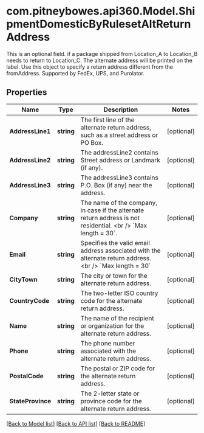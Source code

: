 # com.pitneybowes.api360.Model.ShipmentDomesticByRulesetAltReturnAddress
This is an optional field. if a package shipped from Location_A to Location_B needs to return to Location_C. The alternate address will be printed on the label. Use this object to specify a return address different from the fromAddress. Supported by FedEx, UPS, and Purolator.

## Properties

Name | Type | Description | Notes
------------ | ------------- | ------------- | -------------
**AddressLine1** | **string** | The first line of the alternate return address, such as a street address or PO Box. | [optional] 
**AddressLine2** | **string** | The addressLine2 contains Street address or Landmark (if any). | [optional] 
**AddressLine3** | **string** | The addressLine3 contains P.O. Box (if any) near the address. | [optional] 
**Company** | **string** | The name of the company, in case if the alternate return address is not residential. &lt;br /&gt; &#x60;Max length &#x3D; 30&#x60;. | [optional] 
**Email** | **string** | Specifies the valid email address associated with the alternate return address. &lt;br /&gt; &#x60;Max length &#x3D; 30&#x60;  | [optional] 
**CityTown** | **string** | The city or town for the alternate return address. | [optional] 
**CountryCode** | **string** | The two-letter ISO country code for the alternate return address. | [optional] 
**Name** | **string** | The name of the recipient or organization for the alternate return address. | [optional] 
**Phone** | **string** | The phone number associated with the alternate return address. | [optional] 
**PostalCode** | **string** | The postal or ZIP code for the alternate return address. | [optional] 
**StateProvince** | **string** | The 2-letter state or province code for the alternate return address. | [optional] 

[[Back to Model list]](../../README.md#documentation-for-models) [[Back to API list]](../../README.md#documentation-for-api-endpoints) [[Back to README]](../../README.md)

